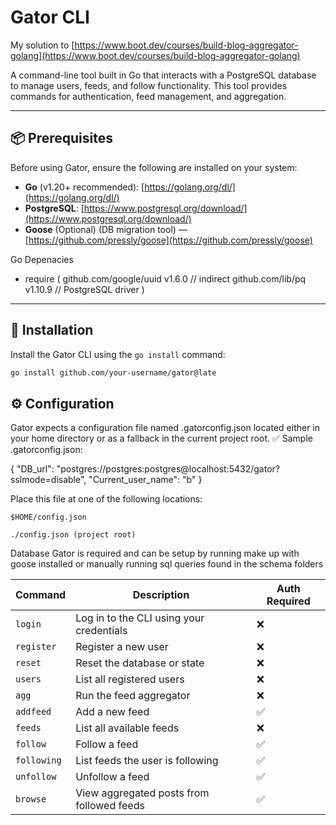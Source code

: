 # Gator CLI
My solution to [https://www.boot.dev/courses/build-blog-aggregator-golang](https://www.boot.dev/courses/build-blog-aggregator-golang)


A command-line tool built in Go that interacts with a PostgreSQL database to manage users, feeds, and follow functionality. This tool provides commands for authentication, feed management, and aggregation.

---

## 📦 Prerequisites

Before using Gator, ensure the following are installed on your system:

- **Go** (v1.20+ recommended): [https://golang.org/dl/](https://golang.org/dl/)
- **PostgreSQL**: [https://www.postgresql.org/download/](https://www.postgresql.org/download/)
- **Goose** (Optional) (DB migration tool) — [https://github.com/pressly/goose](https://github.com/pressly/goose)

Go Depenacies
- require (
    github.com/google/uuid v1.6.0  // indirect
    github.com/lib/pq v1.10.9      // PostgreSQL driver
)

---

## 🚀 Installation
Install the Gator CLI using the `go install` command:

```bash
go install github.com/your-username/gator@late
```
## ⚙️ Configuration

Gator expects a configuration file named .gatorconfig.json located either in your home directory or as a fallback in the current project root.
✅ Sample .gatorconfig.json:

{
  "DB_url": "postgres://postgres:postgres@localhost:5432/gator?sslmode=disable",
  "Current_user_name": "b"
}

Place this file at one of the following locations:

    $HOME/config.json

    ./config.json (project root)

Database Gator is required and can be setup by running make up with goose installed or manually running sql queries found in the schema folders

| Command     | Description                               | Auth Required |
| ----------- | ----------------------------------------- | ------------- |
| `login`     | Log in to the CLI using your credentials  | ❌             |
| `register`  | Register a new user                       | ❌             |
| `reset`     | Reset the database or state               | ❌             |
| `users`     | List all registered users                 | ❌             |
| `agg`       | Run the feed aggregator                   | ❌             |
| `addfeed`   | Add a new feed                            | ✅             |
| `feeds`     | List all available feeds                  | ❌             |
| `follow`    | Follow a feed                             | ✅             |
| `following` | List feeds the user is following          | ✅             |
| `unfollow`  | Unfollow a feed                           | ✅             |
| `browse`    | View aggregated posts from followed feeds | ✅             |
